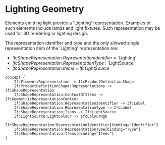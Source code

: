 Lighting Geometry
=================

Elements emitting light provide a 'Lighting' representation. Examples of such elements include lamps and light fixtures. Such representation may be used for 3D rendering or lighting design.

The representation identifier and type and the only allowed single representation item of the 'Lighting' representation are:

* _IfcShapeRepresentation_._RepresentationIdentifier_ = 'Lighting'
* _IfcShapeRepresentation_._RepresentationType_ : 'LightSource'
* _IfcShapeRepresentation_._Items_ = _IfcLightSource_

```
concept {
    IfcElement:Representation -> IfcProductDefinitionShape
    IfcProductDefinitionShape:Representations -> IfcShapeRepresentation
    IfcShapeRepresentation:ContextOfItems -> IfcGeometricRepresentationContext
    IfcShapeRepresentation:RepresentationIdentifier -> IfcLabel
    IfcShapeRepresentation:RepresentationType -> IfcLabel
    IfcShapeRepresentation:Items -> IfcLightSource
    IfcLightSource:LightColour -> IfcColourRgb
    IfcShapeRepresentation:RepresentationIdentifier[binding="Identifier"]
    IfcShapeRepresentation:RepresentationType[binding="Type"]
    IfcShapeRepresentation:Items[binding="Items"]
}
```
